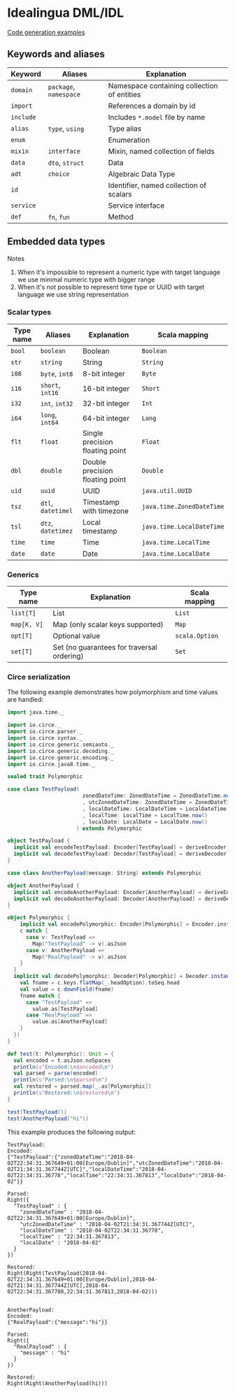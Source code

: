# Idealingua DML/IDL

[Code generation examples](cogen.md)

## Keywords and aliases

Keyword     | Aliases                | Explanation                                 |
------------| ---------------------- | ------------------------------------------- |
`domain `   | `package`, `namespace` | Namespace containing collection of entities |
`import`    |                        | References a domain by id                   |
`include`   |                        | Includes `*.model` file by name             |
`alias`     | `type`, `using`        | Type alias                                  |
`enum`      |                        | Enumeration                                 |
`mixin`     | `interface`            | Mixin, named collection of fields           |
`data`      | `dto`, `struct`        | Data                                        |
`adt`       | `choice`               | Algebraic Data Type                         |
`id`        |                        | Identifier, named collection of scalars     |
`service`   |                        | Service interface                           |
`def`       | `fn`, `fun`            | Method                                      |

## Embedded data types

Notes


1. When it's impossible to represent a numeric type with target language we use minimal numeric type with bigger range
2. When it's not possible to represent time type or UUID with target language we use string representation
  

### Scalar types

Type name   | Aliases                | Explanation                                 | Scala mapping                |
------------| ---------------------- | ------------------------------------------- | -----------------------------|
`bool`      | `boolean`              | Boolean                                     | `Boolean`                    |
`str`       | `string`               | String                                      | `String`                     |
`i08`       | `byte`, `int8`         | 8-bit integer                               | `Byte`                       |
`i16`       | `short`, `int16`       | 16-bit integer                              | `Short`                      |
`i32`       | `int`, `int32`         | 32-bit integer                              | `Int`                        |
`i64`       | `long`, `int64`        | 64-bit integer                              | `Long`                       |
`flt`       | `float`                | Single precision floating point             | `Float`                      |
`dbl`       | `double`               | Double precision floating point             | `Double`                     |
`uid`       | `uuid`                 | UUID                                        | `java.util.UUID`             |
`tsz`       | `dtl`, `datetimel`     | Timestamp with timezone                     | `java.time.ZonedDateTime`    |
`tsl`       | `dtz`, `datetimez`     | Local timestamp                             | `java.time.LocalDateTime`    |
`time`      | `time`                 | Time                                        | `java.time.LocalTime`        |
`date`      | `date`                 | Date                                        | `java.time.LocalDate`        |

### Generics

Type name    | Explanation                                 | Scala mapping  | 
------------ | ------------------------------------------- | -------------- |
`list[T]`    | List                                        | `List`         |
`map[K, V]`  | Map (only scalar keys supported)            | `Map`          |
`opt[T]`     | Optional value                              | `scala.Option` |
`set[T]`     | Set (no guarantees for traversal ordering)  | `Set`          |

### Circe serialization

The following example demonstrates how polymorphism and time values are handled:

```scala
import java.time._

import io.circe._
import io.circe.parser._
import io.circe.syntax._
import io.circe.generic.semiauto._
import io.circe.generic.decoding._
import io.circe.generic.encoding._
import io.circe.java8.time._

sealed trait Polymorphic

case class TestPayload(
                        zonedDateTime: ZonedDateTime = ZonedDateTime.now()
                        , utcZonedDateTime: ZonedDateTime = ZonedDateTime.now(ZoneId.of("UTC"))
                        , localDateTime: LocalDateTime = LocalDateTime.now()
                        , localTime: LocalTime = LocalTime.now()
                        , localDate: LocalDate = LocalDate.now()
                      ) extends Polymorphic

object TestPayload {
  implicit val encodeTestPayload: Encoder[TestPayload] = deriveEncoder[TestPayload]
  implicit val decodeTestPayload: Decoder[TestPayload] = deriveDecoder[TestPayload]
}

case class AnotherPayload(message: String) extends Polymorphic

object AnotherPayload {
  implicit val encodeAnotherPayload: Encoder[AnotherPayload] = deriveEncoder[AnotherPayload]
  implicit val decodeAnotherPayload: Decoder[AnotherPayload] = deriveDecoder[AnotherPayload]
}

object Polymorphic {
    implicit val encodePolymorphic: Encoder[Polymorphic] = Encoder.instance { c =>
    c match {
      case v: TestPayload =>
        Map("TestPayload" -> v).asJson
      case v: AnotherPayload =>
        Map("RealPayload" -> v).asJson
    }
  }
  implicit val decodePolymorphic: Decoder[Polymorphic] = Decoder.instance(c => {
    val fname = c.keys.flatMap(_.headOption).toSeq.head
    val value = c.downField(fname)
    fname match {
      case "TestPayload" =>
        value.as[TestPayload]
      case "RealPayload" =>
        value.as[AnotherPayload]
    }
  })
}

def test(t: Polymorphic): Unit = {
  val encoded = t.asJson.noSpaces
  println(s"Encoded:\n$encoded\n")
  val parsed = parse(encoded)
  println(s"Parsed:\n$parsed\n")
  val restored = parsed.map(_.as[Polymorphic])
  println(s"Restored:\n$restored\n")
}

test(TestPayload())
test(AnotherPayload("hi"))

```  

This example produces the following output:

```
TestPayload:
Encoded:
{"TestPayload":{"zonedDateTime":"2018-04-02T22:34:31.367649+01:00[Europe/Dublin]","utcZonedDateTime":"2018-04-02T21:34:31.367744Z[UTC]","localDateTime":"2018-04-02T22:34:31.36778","localTime":"22:34:31.367813","localDate":"2018-04-02"}}

Parsed:
Right({
  "TestPayload" : {
    "zonedDateTime" : "2018-04-02T22:34:31.367649+01:00[Europe/Dublin]",
    "utcZonedDateTime" : "2018-04-02T21:34:31.367744Z[UTC]",
    "localDateTime" : "2018-04-02T22:34:31.36778",
    "localTime" : "22:34:31.367813",
    "localDate" : "2018-04-02"
  }
})

Restored:
Right(Right(TestPayload(2018-04-02T22:34:31.367649+01:00[Europe/Dublin],2018-04-02T21:34:31.367744Z[UTC],2018-04-02T22:34:31.367780,22:34:31.367813,2018-04-02)))


AnotherPayload:
Encoded:
{"RealPayload":{"message":"hi"}}

Parsed:
Right({
  "RealPayload" : {
    "message" : "hi"
  }
})

Restored:
Right(Right(AnotherPayload(hi)))
```
